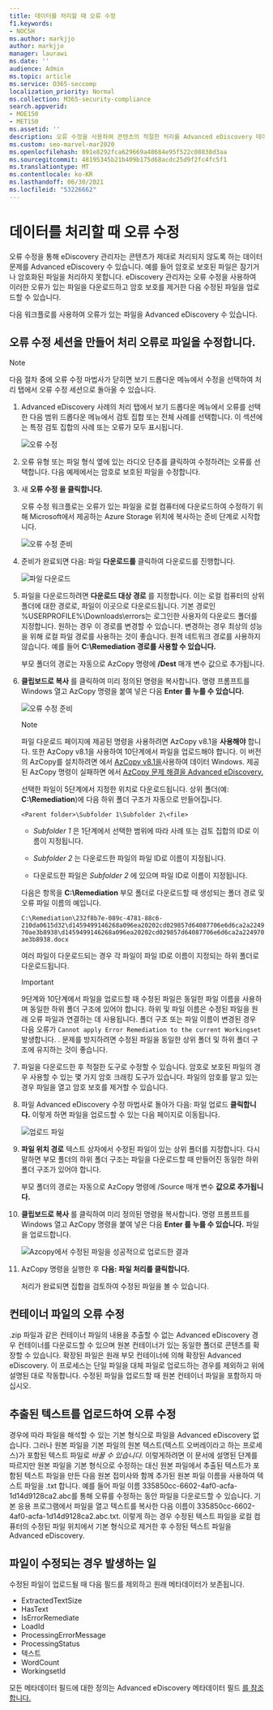 ```yaml
---
title: 데이터를 처리할 때 오류 수정
f1.keywords:
- NOCSH
ms.author: markjjo
author: markjjo
manager: laurawi
ms.date: ''
audience: Admin
ms.topic: article
ms.service: O365-seccomp
localization_priority: Normal
ms.collection: M365-security-compliance
search.appverid:
- MOE150
- MET150
ms.assetid: ''
description: 오류 수정을 사용하여 콘텐츠의 적절한 처리를 Advanced eDiscovery 데이터 문제를 수정하는 방법을 알아보겠습니다.
ms.custom: seo-marvel-mar2020
ms.openlocfilehash: 891e8292fca629669a48684e95f522c08838d3aa
ms.sourcegitcommit: 48195345b21b409b175d68acdc25d9f2fc4fc5f1
ms.translationtype: MT
ms.contentlocale: ko-KR
ms.lasthandoff: 06/30/2021
ms.locfileid: "53226662"
---
```

# <a name="error-remediation-when-processing-data"></a>데이터를 처리할 때 오류 수정

오류 수정을 통해 eDiscovery 관리자는 콘텐츠가 제대로 처리되지 않도록 하는 데이터 문제를 Advanced eDiscovery 수 있습니다. 예를 들어 암호로 보호된 파일은 잠기거나 암호화된 파일을 처리하지 못합니다. eDiscovery 관리자는 오류 수정을 사용하여 이러한 오류가 있는 파일을 다운로드하고 암호 보호를 제거한 다음 수정된 파일을 업로드할 수 있습니다.

다음 워크플로를 사용하여 오류가 있는 파일을 Advanced eDiscovery 수 있습니다.

## <a name="create-an-error-remediation-session-to-remediate-files-with-processing-errors"></a>오류 수정 세션을 만들어 처리 오류로 파일을 수정합니다.

> [!NOTE]
> 다음 절차 중에 오류 수정 마법사가 닫히면 보기 드롭다운 메뉴에서 수정을 선택하여 처리 탭에서  오류 수정 세션으로  돌아올 수 있습니다. 

1. Advanced eDiscovery  사례의 처리 탭에서 보기 드롭다운 메뉴에서  오류를 선택한 다음 범위 드롭다운 메뉴에서 검토 집합 또는 전체 사례를 선택합니다.   이 섹션에는 특정 검토 집합의 사례 또는 오류가 모두 표시됩니다.

   ![오류 수정](../media/8c2faf1a-834b-44fc-b418-6a18aed8b81a.png)

2. 오류 유형 또는 파일 형식 옆에 있는 라디오 단추를 클릭하여 수정하려는 오류를 선택합니다.  다음 예제에서는 암호로 보호된 파일을 수정합니다.

3. 새 **오류 수정 을 클릭합니다.**

    오류 수정 워크플로는 오류가 있는 파일을 로컬 컴퓨터에 다운로드하여 수정하기 위해 Microsoft에서 제공하는 Azure Storage 위치에 복사하는 준비 단계로 시작합니다.

    ![오류 수정 준비](../media/390572ec-7012-47c4-a6b6-4cbb5649e8a8.png)

4. 준비가 완료되면 다음: 파일 **다운로드를** 클릭하여 다운로드를 진행합니다.

    ![파일 다운로드](../media/6ac04b09-8e13-414a-9e24-7c75ba586363.png)

5. 파일을 다운로드하려면 **다운로드 대상 경로** 를 지정합니다. 이는 로컬 컴퓨터의 상위 폴더에 대한 경로로, 파일이 이곳으로 다운로드됩니다.  기본 경로인 %USERPROFILE%\Downloads\errors는 로그인한 사용자의 다운로드 폴더를 지정합니다. 원하는 경우 이 경로를 변경할 수 있습니다. 변경하는 경우 최상의 성능을 위해 로컬 파일 경로를 사용하는 것이 좋습니다. 원격 네트워크 경로를 사용하지 않습니다. 예를 들어 **C:\Remediation 경로를 사용할 수 있습니다.**

   부모 폴더의 경로는 자동으로 AzCopy 명령에 **/Dest** 매개 변수 값으로 추가됩니다.

6. **클립보드로 복사** 를 클릭하여 미리 정의된 명령을 복사합니다. 명령 프롬프트를 Windows 열고 AzCopy 명령을 붙여 넣은 다음 **Enter 를 누를 수 있습니다.**

    ![오류 수정 준비](../media/f364ab4d-31c5-4375-b69f-650f694a2f69.png)

    > [!NOTE]
    > 파일 다운로드 페이지에 제공된 명령을 사용하려면 AzCopy v8.1을 **사용해야** 합니다. 또한 AzCopy v8.1을 사용하여 10단계에서 파일을 업로드해야 합니다. 이 버전의 AzCopy를 설치하려면 에서 [AzCopy v8.1을](/previous-versions/azure/storage/storage-use-azcopy)사용하여 데이터 Windows. 제공된 AzCopy 명령이 실패하면 에서 [AzCopy 문제 해결을 Advanced eDiscovery.](troubleshooting-azcopy.md)

    선택한 파일이 5단계에서 지정한 위치로 다운로드됩니다. 상위 폴더(예: **C:\Remediation**)에 다음 하위 폴더 구조가 자동으로 만들어집니다.

    `<Parent folder>\Subfolder 1\Subfolder 2\<file>`

    - *Subfolder 1* 은 1단계에서 선택한 범위에 따라 사례 또는 검토 집합의 ID로 이름이 지정됩니다.

    - *Subfolder 2* 는 다운로드한 파일의 파일 ID로 이름이 지정됩니다.

    - 다운로드한 파일은 *Subfolder 2* 에 있으며 파일 ID로 이름이 지정됩니다.

    다음은 항목을 **C:\Remediation** 부모 폴더로 다운로드할 때 생성되는 폴더 경로 및 오류 파일 이름의 예입니다.

    `C:\Remediation\232f8b7e-089c-4781-88c6-210da0615d32\d1459499146268a096ea20202cd029857d64087706e6d6ca2a224970ae3b8938\d1459499146268a096ea20202cd029857d64087706e6d6ca2a224970ae3b8938.docx`

    여러 파일이 다운로드되는 경우 각 파일이 파일 ID로 이름이 지정되는 하위 폴더로 다운로드됩니다.

    > [!IMPORTANT]
    > 9단계와 10단계에서 파일을 업로드할 때 수정된 파일은 동일한 파일 이름을 사용하며 동일한 하위 폴더 구조에 있어야 합니다. 하위 및 파일 이름은 수정된 파일을 원래 오류 파일과 연결하는 데 사용됩니다. 폴더 구조 또는 파일 이름이 변경된 경우 다음 오류가 `Cannot apply Error Remediation to the current Workingset` 발생합니다. . 문제를 방지하려면 수정된 파일을 동일한 상위 폴더 및 하위 폴더 구조에 유지하는 것이 좋습니다.

7. 파일을 다운로드한 후 적절한 도구로 수정할 수 있습니다. 암호로 보호된 파일의 경우 사용할 수 있는 몇 가지 암호 크래킹 도구가 있습니다. 파일의 암호를 알고 있는 경우 파일을 열고 암호 보호를 제거할 수 있습니다.

8. 파일 Advanced eDiscovery 수정 마법사로 돌아가 다음: 파일 업로드 **클릭합니다.**  이렇게 하면 파일을 업로드할 수 있는 다음 페이지로 이동됩니다.

    ![업로드 파일](../media/af3d8617-1bab-4ecd-8de0-22e53acba240.png)

9. **파일 위치 경로** 텍스트 상자에서 수정된 파일이 있는 상위 폴더를 지정합니다. 다시 말하면 부모 폴더의 하위 폴더 구조는 파일을 다운로드할 때 만들어진 동일한 하위 폴더 구조가 있어야 합니다.

    부모 폴더의 경로는 자동으로 AzCopy 명령에 /Source 매개 변수 **값으로 추가됩니다.**

10. **클립보드로 복사** 를 클릭하여 미리 정의된 명령을 복사합니다. 명령 프롬프트를 Windows 열고 AzCopy 명령을 붙여 넣은 다음 **Enter 를 누를 수 있습니다.** 파일을 업로드합니다.

    ![Azcopy에서 수정된 파일을 성공적으로 업로드한 결과](../media/ff2ff691-629f-4065-9b37-5333f937daf6.png)

11. AzCopy 명령을 실행한 후 **다음: 파일 처리를 클릭합니다.**

    처리가 완료되면 집합을 검토하여 수정된 파일을 볼 수 있습니다.

## <a name="remediating-errors-in-container-files"></a>컨테이너 파일의 오류 수정

.zip 파일과 같은 컨테이너 파일의 내용을 추출할 수 없는 Advanced eDiscovery 경우 컨테이너를 다운로드할 수 있으며 원본 컨테이너가 있는 동일한 폴더로 콘텐츠를 확장할 수 있습니다. 확장된 파일은 원래 부모 컨테이너에 의해 확장된 Advanced eDiscovery. 이 프로세스는 단일 파일을 대체 파일로 업로드하는 경우를 제외하고 위에 설명된 대로 작동합니다.  수정된 파일을 업로드할 때 원본 컨테이너 파일을 포함하지 마십시오.

## <a name="remediating-errors-by-uploading-the-extracted-text"></a>추출된 텍스트를 업로드하여 오류 수정

경우에 따라 파일을 해석할 수 있는 기본 형식으로 파일을 Advanced eDiscovery 없습니다. 그러나 원본 파일을 기본 파일의 원본 텍스트(텍스트 오버레이라고 하는 프로세스)가 포함된 텍스트 파일로 *바꿀 수 있습니다.* 이렇게하려면 이 문서에 설명된 단계를 따르지만 원본 파일을 기본 형식으로 수정하는 대신 원본 파일에서 추출된 텍스트가 포함된 텍스트 파일을 만든 다음 원본 접미사와 함께 추가된 원본 파일 이름을 사용하여 텍스트 파일을 .txt 합니다. 예를 들어 파일 이름 335850cc-6602-4af0-acfa-1d14d9128ca2.abc를 통해 오류를 수정하는 동안 파일을 다운로드할 수 있습니다. 기본 응용 프로그램에서 파일을 열고 텍스트를 복사한 다음 이름이 335850cc-6602-4af0-acfa-1d14d9128ca2.abc.txt. 이렇게 하는 경우 수정된 텍스트 파일을 로컬 컴퓨터의 수정된 파일 위치에서 기본 형식으로 제거한 후 수정된 텍스트 파일을 Advanced eDiscovery.

## <a name="what-happens-when-files-are-remediated"></a>파일이 수정되는 경우 발생하는 일

수정된 파일이 업로드될 때 다음 필드를 제외하고 원래 메타데이터가 보존됩니다.

- ExtractedTextSize
- HasText
- IsErrorRemediate
- LoadId
- ProcessingErrorMessage
- ProcessingStatus
- 텍스트
- WordCount
- WorkingsetId

모든 메타데이터 필드에 대한 정의는 Advanced eDiscovery 메타데이터 필드 [를 참조합니다.](document-metadata-fields-in-advanced-ediscovery.md)